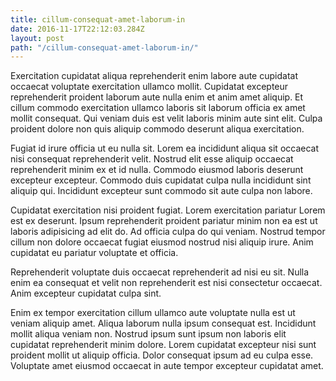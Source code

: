```yaml
---
title: cillum-consequat-amet-laborum-in
date: 2016-11-17T22:12:03.284Z
layout: post
path: "/cillum-consequat-amet-laborum-in/"
---
```


Exercitation cupidatat aliqua reprehenderit enim labore aute cupidatat occaecat voluptate exercitation ullamco mollit. Cupidatat excepteur reprehenderit proident laborum aute nulla enim et anim amet aliquip. Et cillum commodo exercitation ullamco laboris sit laborum officia ex amet mollit consequat. Qui veniam duis est velit laboris minim aute sint elit. Culpa proident dolore non quis aliquip commodo deserunt aliqua exercitation.

Fugiat id irure officia ut eu nulla sit. Lorem ea incididunt aliqua sit occaecat nisi consequat reprehenderit velit. Nostrud elit esse aliquip occaecat reprehenderit minim ex et id nulla. Commodo eiusmod laboris deserunt excepteur excepteur. Commodo duis cupidatat culpa nulla incididunt sint aliquip qui. Incididunt excepteur sunt commodo sit aute culpa non labore.

Cupidatat exercitation nisi proident fugiat. Lorem exercitation pariatur Lorem est ex deserunt. Ipsum reprehenderit proident pariatur minim non ea est ut laboris adipisicing ad elit do. Ad officia culpa do qui veniam. Nostrud tempor cillum non dolore occaecat fugiat eiusmod nostrud nisi aliquip irure. Anim cupidatat eu pariatur voluptate et officia.

Reprehenderit voluptate duis occaecat reprehenderit ad nisi eu sit. Nulla enim ea consequat et velit non reprehenderit est nisi consectetur occaecat. Anim excepteur cupidatat culpa sint.

Enim ex tempor exercitation cillum ullamco aute voluptate nulla est ut veniam aliquip amet. Aliqua laborum nulla ipsum consequat est. Incididunt mollit aliqua veniam non. Nostrud ipsum sunt ipsum non laboris elit cupidatat reprehenderit minim dolore. Lorem cupidatat excepteur nisi sunt proident mollit ut aliquip officia. Dolor consequat ipsum ad eu culpa esse. Voluptate amet eiusmod occaecat in aute tempor excepteur cupidatat amet.